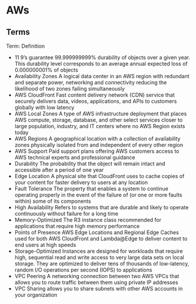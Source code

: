 # AWs

## Terms

Term:	Definition
- 11 9’s guarantee	99.999999999% durability of objects over a given year. This durability level corresponds to an average annual expected loss of 0.000000001% of objects
- Availability Zones	A logical data center in an AWS region with redundant and separate power, networking and connectivity reducing the likelihood of two zones failing simultaneously
- AWS CloudFront	Fast content delivery network (CDN) service that securely delivers data, videos, applications, and APIs to customers globally with low latency
- AWS Local Zones	A type of AWS infrastructure deployment that places AWS compute, storage, database, and other select services closer to large population, industry, and IT centers where no AWS Region exists today
- AWS Regions	A geographical location with a collection of availability zones physically isolated from and independent of every other region
- AWS Support	Paid support plans offering AWS customers access to AWS technical experts and professional guidance
- Durability	The probability that the object will remain intact and accessible after a period of one year
- Edge Location	A physical site that CloudFront uses to cache copies of your content for faster delivery to users at any location
- Fault Tolerance	The property that enables a system to continue operating properly in the event of the failure of (or one or more faults within) some of its components
- High Availability	Refers to systems that are durable and likely to operate continuously without failure for a long time
- Memory-Optimized	The R3 instance class recommended for applications that require high memory performance
- Points of Presence	AWS Edge Locations and Regional Edge Caches used for both AWS CloudFront and Lambda@Edge to deliver content to end users at high speeds
- Storage-Optimized	Instances are designed for workloads that require high, sequential read and write access to very large data sets on local storage. They are optimized to deliver tens of thousands of low-latency, random I/O operations per second (IOPS) to applications
- VPC Peering	A networking connection between two AWS VPCs that allows you to route traffic between them using private IP addresses
- VPC Sharing	allows you to share subnets with other AWS accounts in your organization